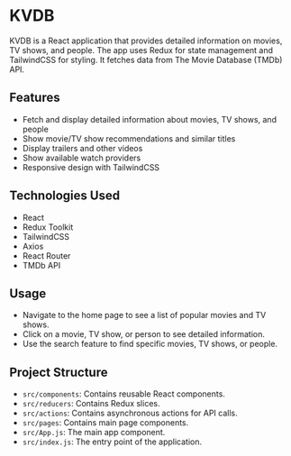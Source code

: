 # KVDB

KVDB is a React application that provides detailed information on movies, TV shows, and people. The app uses Redux for state management and TailwindCSS for styling. It fetches data from The Movie Database (TMDb) API.

## Features

- Fetch and display detailed information about movies, TV shows, and people
- Show movie/TV show recommendations and similar titles
- Display trailers and other videos
- Show available watch providers
- Responsive design with TailwindCSS

## Technologies Used

- React
- Redux Toolkit
- TailwindCSS
- Axios
- React Router
- TMDb API

## Usage

- Navigate to the home page to see a list of popular movies and TV shows.
- Click on a movie, TV show, or person to see detailed information.
- Use the search feature to find specific movies, TV shows, or people.

## Project Structure

- `src/components`: Contains reusable React components.
- `src/reducers`: Contains Redux slices.
- `src/actions`: Contains asynchronous actions for API calls.
- `src/pages`: Contains main page components.
- `src/App.js`: The main app component.
- `src/index.js`: The entry point of the application.
